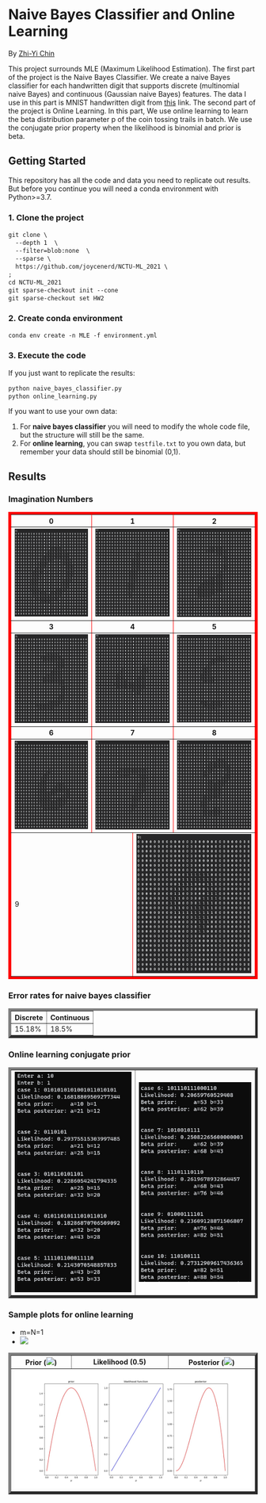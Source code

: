 # Naive Bayes Classifier and Online Learning

By [Zhi-Yi Chin](https://github.com/joycenerd)

This project surrounds MLE (Maximum Likelihood Estimation). The first part of the project is the Naive Bayes Classifier. We create a naive Bayes classifier for each handwritten digit that supports discrete (multinomial naive Bayes) and continuous (Gaussian naive Bayes) features. The data I use in this part is MNIST handwritten digit from [this](http://yann.lecun.com/exdb/mnist/) link. The second part of the project is Online Learning. In this part, We use online learning to learn the beta distribution parameter p of the coin tossing trails in batch. We use the conjugate prior property when the likelihood is binomial and prior is beta.

## Getting Started

This repository has all the code and data you need to replicate out results. But before you continue you will need a conda environment with Python>=3.7.

### 1. Clone the project

```
git clone \
  --depth 1  \
  --filter=blob:none  \
  --sparse \
  https://github.com/joycenerd/NCTU-ML_2021 \
;
cd NCTU-ML_2021
git sparse-checkout init --cone
git sparse-checkout set HW2
```

### 2. Create conda environment

```
conda env create -n MLE -f environment.yml
```

### 3. Execute the code

If you just want to replicate the results:
```
python naive_bayes_classifier.py
python online_learning.py
```
If you want to use your own data:

1. For **naive bayes classifier** you will need to modify the whole code file, but the structure will still be the same.
2. For **online learning**, you can swap `testfile.txt` to you own data, but remember your data should still be binomial (0,1).

## Results

### Imagination Numbers

<table border="5" bordercolor="red" align="center">
    <tr>
        <th>0</th>
        <th colspan="2">1</th>
        <th>2</th>
    </tr>
    <tr>
        <td><img src="./results/imagination_num/0.png"></td>
        <td colspan="2"><img src="./results/imagination_num/1.png"></td>
        <td><img src="./results/imagination_num/2.png"></td>
    </tr>
    <tr>
        <th>3</th>
        <th colspan="2">4</th>
        <th>5</th>
    </tr>
    <tr>
        <td><img src="./results/imagination_num/3.png"></td>
        <td colspan="2"><img src="./results/imagination_num/4.png"></td>
        <td><img src="./results/imagination_num/5.png"></td>
    </tr>
    <tr>
        <th>6</th>
        <th colspan="2">7</th>
        <th>8</th>
    </tr>
    <tr>
        <td><img src="./results/imagination_num/6.png"></td>
        <td colspan="2"><img src="./results/imagination_num/7.png"></td>
        <td><img src="./results/imagination_num/8.png"></td>
    </tr>
    <tr>
        <td colspan="2">9</td>
        <td colspan="2"><img src="./results/imagination_num/9.png"></td>
    </tr>
</table>

### Error rates for naive bayes classifier

<table border="5" align="center">
    <tr>
        <th>Discrete</th>
        <th>Continuous</th>
    </tr>
    <tr>
        <td>15.18%</td>
        <td>18.5%</td>
    </tr>
</table>

### Online learning conjugate prior

<table border="5" align="center">
    <tr>
        <th><img src="./results/online_learning/online_learning_1.png"></th>
        <th><img src="./results/online_learning/online_learning_2.png"></th>
    </tr>
</table>

### Sample plots for online learning

* m=N=1
* <img src="https://render.githubusercontent.com/render/math?math=\alpha=2, \beta=3">

<table border="5" align="center" width="100%">
    <tr>
        <th>Prior  (<img src="https://render.githubusercontent.com/render/math?math=\alpha=2, \beta=2">)</th>
        <th>Likelihood (0.5)</th>
        <th>Posterior (<img src="https://render.githubusercontent.com/render/math?math=\alpha=3, \beta=2">)</th>
    </tr>
    <tr>
        <td colspan="3"><img src="./results/online_learning/sample_plot.jpg"></td>
    </tr>
</table>

